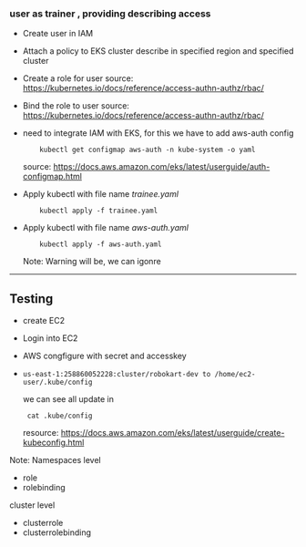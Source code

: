 

### user as trainer , providing describing access 

- Create user in IAM
- Attach a policy to EKS cluster describe in specified region and specified cluster
- Create a role for user
    source: https://kubernetes.io/docs/reference/access-authn-authz/rbac/
- Bind the role to user
    source: https://kubernetes.io/docs/reference/access-authn-authz/rbac/

- need to integrate IAM with EKS, for this we have to add aws-auth config
    ```
        kubectl get configmap aws-auth -n kube-system -o yaml
    ```
    source: https://docs.aws.amazon.com/eks/latest/userguide/auth-configmap.html

- Apply kubectl with file name *trainee.yaml*
    ```
        kubectl apply -f trainee.yaml
    ```

- Apply kubectl with file name *aws-auth.yaml*
    ```
        kubectl apply -f aws-auth.yaml
    ```
    Note: Warning will be, we can igonre
---
## Testing 
- create EC2
- Login into EC2
- AWS congfigure with secret and accesskey
- 
    ```
    us-east-1:258860052228:cluster/robokart-dev to /home/ec2-user/.kube/config

    ```

    we can see all update in
    ```
     cat .kube/config
    ```
    resource: https://docs.aws.amazon.com/eks/latest/userguide/create-kubeconfig.html



Note:
Namespaces level
- role
- rolebinding

cluster level
- clusterrole
- clusterrolebinding